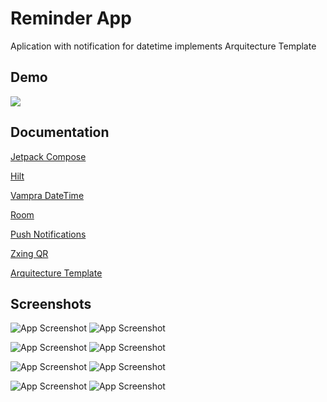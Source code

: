 
# Reminder App

Aplication with notification for datetime implements Arquitecture Template


## Demo

  ![](https://github.com/Miguel-Uruccahua/ReminderApp/blob/main/pictures/720.gif)


## Documentation

[Jetpack Compose](https://developer.android.com/compose)

[Hilt](https://developer.android.com/training/dependency-injection/hilt-android?hl=es-419)

[Vampra DateTime](https://github.com/PranavMaganti/compose-material-dialogs)

[Room](https://developer.android.com/jetpack/androidx/releases/room?hl=es-419)

[Push Notifications](https://developer.android.com/develop/ui/views/notifications/build-notification?hl=es-419)

[Zxing QR](https://github.com/journeyapps/zxing-android-embedded)

[Arquitecture Template](https://github.com/android/architecture-templates)



## Screenshots

![App Screenshot](https://github.com/Miguel-Uruccahua/ReminderApp/blob/main/pictures/1.png)
![App Screenshot](https://github.com/Miguel-Uruccahua/ReminderApp/blob/main/pictures/2.png)

![App Screenshot](https://github.com/Miguel-Uruccahua/ReminderApp/blob/main/pictures/3.png)
![App Screenshot](https://github.com/Miguel-Uruccahua/ReminderApp/blob/main/pictures/4.png)

![App Screenshot](https://github.com/Miguel-Uruccahua/ReminderApp/blob/main/pictures/5.png)
![App Screenshot](https://github.com/Miguel-Uruccahua/ReminderApp/blob/main/pictures/6.png)

![App Screenshot](https://github.com/Miguel-Uruccahua/ReminderApp/blob/main/pictures/7.png)
![App Screenshot](https://github.com/Miguel-Uruccahua/ReminderApp/blob/main/pictures/8.png)

